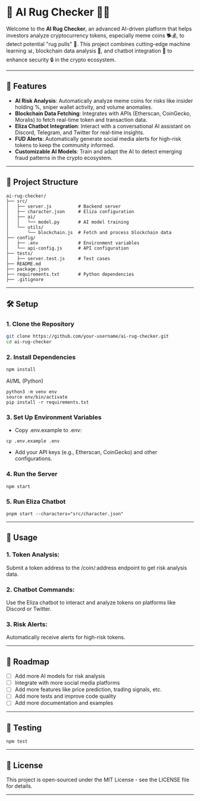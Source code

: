 # 🚀 AI Rug Checker 🤖🔗

Welcome to the **AI Rug Checker**, an advanced AI-driven platform that helps investors analyze cryptocurrency tokens, especially meme coins 🐕💰, to detect potential "rug pulls" 🛑. This project combines cutting-edge machine learning 📊, blockchain data analysis 🔗, and chatbot integration 🤝 to enhance security 🔒 in the crypto ecosystem.

---

## 🌟 Features

- **AI Risk Analysis**: Automatically analyze meme coins for risks like insider holding %, sniper wallet activity, and volume anomalies.
- **Blockchain Data Fetching**: Integrates with APIs (Etherscan, CoinGecko, Moralis) to fetch real-time token and transaction data.
- **Eliza Chatbot Integration**: Interact with a conversational AI assistant on Discord, Telegram, and Twitter for real-time insights.
- **FUD Alerts**: Automatically generate social media alerts for high-risk tokens to keep the community informed.
- **Customizable AI Models**: Train and adapt the AI to detect emerging fraud patterns in the crypto ecosystem.

---

## 📂 Project Structure

```
ai-rug-checker/
├── src/
│   ├── server.js          # Backend server
│   ├── character.json     # Eliza configuration
│   ├── ai/
│   │   └── model.py       # AI model training
│   └── utils/
│       └── blockchain.js  # Fetch and process blockchain data
├── config/
│   ├── .env               # Environment variables
│   └── api-config.js      # API configuration
├── tests/
│   ├── server.test.js     # Test cases
├── README.md
├── package.json
├── requirements.txt       # Python dependencies
├── .gitignore

```


---

## 🛠️ Setup

### 1. Clone the Repository
```bash
git clone https://github.com/your-username/ai-rug-checker.git
cd ai-rug-checker
```

### 2. Install Dependencies
```bash
npm install
```

AI/ML (Python)
```
python3 -m venv env
source env/bin/activate
pip install -r requirements.txt
```
### 3. Set Up Environment Variables

- Copy .env.example to .env: 

```
cp .env.example .env
```
- Add your API keys (e.g., Etherscan, CoinGecko) and other configurations.

### 4. Run the Server

```
npm start
```

### 5. Run Eliza Chatbot
```
pnpm start --characters="src/character.json"
```

---

## 🎯 Usage

### 1. Token Analysis:
Submit a token address to the /coin/:address endpoint to get risk analysis data.

### 2. Chatbot Commands:
Use the Eliza chatbot to interact and analyze tokens on platforms like Discord or Twitter.

### 3. Risk Alerts:
Automatically receive alerts for high-risk tokens.

---

## 🚀 Roadmap

- [ ] Add more AI models for risk analysis
- [ ] Integrate with more social media platforms
- [ ] Add more features like price prediction, trading signals, etc.
- [ ] Add more tests and improve code quality
- [ ] Add more documentation and examples

---

## 🧪 Testing

```
npm test
```

---

## 📜 License

This project is open-sourced under the MIT License - see the LICENSE file for details.

---

